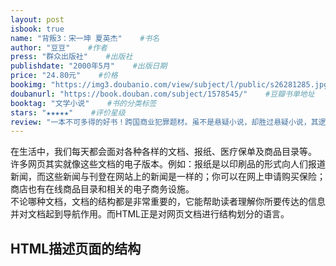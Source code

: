 ```yaml
---
layout: post
isbook: true
name: "背叛3：宋一坤 夏英杰"    #书名
author: "豆豆"    #作者
press: "群众出版社"    #出版社
publishdate: "2000年5月"    #出版日期
price: "24.80元"    #价格
bookimg: "https://img3.doubanio.com/view/subject/l/public/s26281285.jpg"    #封面图片链接地址
doubanurl: "https://book.douban.com/subject/1578545/"    #豆瓣书单地址
booktag: "文学小说"    #书的分类标签
stars: "★★★★★"    #评价星级
review: "一本不可多得的好书！跨国商业犯罪题材。虽不是悬疑小说，却胜过悬疑小说，其逻辑缜密、环环相扣。全书充满了深奥的哲学气息，但在书中却都能诠释的浅显易懂！夏英杰的正义感在一般人看来无疑是做了一件再正确不过的事情，但在需要靠“不被亲友知道自己遭受的不幸来维系尊严”的林萍看来，林萍感激夏英杰、但夏英杰的救助却又使自己失去了最后“体面”生活下去的勇气，最终间接害死了林萍；同时，夏英杰的正义之举也让深爱自己的宋一坤意识到了自己的错误，而且错的一塌糊涂。宋一坤前往意大利想借他人之手把自己杀掉，却被老人一语道破了自己的痛点。老人说，“这个世界不缺有才干的人，而缺有精神的人。就这一点而言，你还可以”，这句话无疑是对宋一坤的一生评价！"
---
```


在生活中，我们每天都会面对各种各样的文档、报纸、医疗保单及商品目录等。  
许多网页其实就像这些文档的电子版本。例如：报纸是以印刷品的形式向人们报道新闻，而这些新闻与刊登在网站上的新闻是一样的；你可以在网上申请购买保险；商店也有在线商品目录和相关的电子商务设施。  
不论哪种文档，文档的结构都是非常重要的，它能帮助读者理解你所要传达的信息并对文档起到导航作用。而HTML正是对网页文档进行结构划分的语言。

<!--more-->
## HTML描述页面的结构

